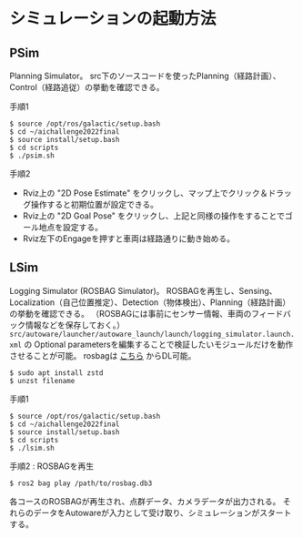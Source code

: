 # シミュレーションの起動方法
## PSim
Planning Simulator。
src下のソースコードを使ったPlanning（経路計画）、Control（経路追従）の挙動を確認できる。

手順1
```
$ source /opt/ros/galactic/setup.bash
$ cd ~/aichallenge2022final
$ source install/setup.bash
$ cd scripts
$ ./psim.sh
```

手順2
- Rviz上の "2D Pose Estimate" をクリックし、マップ上でクリック＆ドラッグ操作すると初期位置が設定できる。
- Rviz上の "2D Goal Pose" をクリックし、上記と同様の操作をすることでゴール地点を設定する。
- Rviz左下のEngageを押すと車両は経路通りに動き始める。



## LSim
Logging Simulator (ROSBAG Simulator)。
ROSBAGを再生し、Sensing、Localization（自己位置推定）、Detection（物体検出）、Planning（経路計画）の挙動を確認できる。
（ROSBAGには事前にセンサー情報、車両のフィードバック情報などを保存しておく。）
`src/autoware/launcher/autoware_launch/launch/logging_simulator.launch.xml` の Optional parametersを編集することで検証したいモジュールだけを動作させることが可能。
rosbagは [こちら](https://drive.google.com/drive/folders/1rmRtTkxzzIgh1Na3ocdcvFkpiOxl8VOx?usp=sharing) からDL可能。
```
$ sudo apt install zstd
$ unzst filename
```


手順1
```
$ source /opt/ros/galactic/setup.bash
$ cd ~/aichallenge2022final
$ source install/setup.bash
$ cd scripts
$ ./lsim.sh
```

手順2 : ROSBAGを再生
```
$ ros2 bag play /path/to/rosbag.db3
```

各コースのROSBAGが再生され、点群データ、カメラデータが出力される。
それらのデータをAutowareが入力として受け取り、シミュレーションがスタートする。